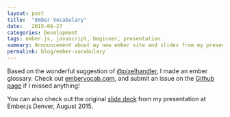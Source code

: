 ```yaml
---
layout: post
title:  "Ember Vocabulary"
date:   2015-08-27
categories: Development
tags: ember.js, javascript, beginner, presentation
summary: Announcement about my new ember site and slides from my presentation at Ember.js Denver, August 2015
permalink: blog/ember-vocabulary
---
```


Based on the wonderful suggestion of [@pixelhandler](https://twitter.com/pixelhandler), I made an ember glossary. Check out [embervocab.com](http://www.embervocab.com), and submit an issue on the [Github page](https://github.com/kylecoberly/ember-vocab) if I missed anything!

You can also check out the original [slide deck](http://slides.com/kylecoberly/deck-6) from my presentation at Ember.js Denver, August 2015.
